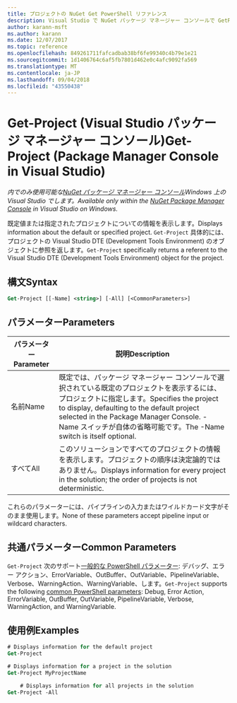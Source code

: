 ```yaml
---
title: プロジェクトの NuGet Get PowerShell リファレンス
description: Visual Studio で NuGet パッケージ マネージャー コンソールで GetProject PowerShell コマンドのリファレンスです。
author: karann-msft
ms.author: karann
ms.date: 12/07/2017
ms.topic: reference
ms.openlocfilehash: 849261711fafcadbab38bf6fe99340c4b79e1e21
ms.sourcegitcommit: 1d1406764c6af5fb7801d462e0c4afc9092fa569
ms.translationtype: MT
ms.contentlocale: ja-JP
ms.lasthandoff: 09/04/2018
ms.locfileid: "43550438"
---
```

# <a name="get-project-package-manager-console-in-visual-studio"></a><span data-ttu-id="89aa2-103">Get-Project (Visual Studio パッケージ マネージャー コンソール)</span><span class="sxs-lookup"><span data-stu-id="89aa2-103">Get-Project (Package Manager Console in Visual Studio)</span></span>

<span data-ttu-id="89aa2-104">*内でのみ使用可能な[NuGet パッケージ マネージャー コンソール](package-manager-console.md)Windows 上の Visual Studio でします。*</span><span class="sxs-lookup"><span data-stu-id="89aa2-104">*Available only within the [NuGet Package Manager Console](package-manager-console.md) in Visual Studio on Windows.*</span></span>

<span data-ttu-id="89aa2-105">既定値または指定されたプロジェクトについての情報を表示します。</span><span class="sxs-lookup"><span data-stu-id="89aa2-105">Displays information about the default or specified project.</span></span> <span data-ttu-id="89aa2-106">`Get-Project` 具体的には、プロジェクトの Visual Studio DTE (Development Tools Environment) のオブジェクトに参照を返します。</span><span class="sxs-lookup"><span data-stu-id="89aa2-106">`Get-Project` specifically returns a referent to the Visual Studio DTE (Development Tools Environment) object for the project.</span></span>

## <a name="syntax"></a><span data-ttu-id="89aa2-107">構文</span><span class="sxs-lookup"><span data-stu-id="89aa2-107">Syntax</span></span>

```ps
Get-Project [[-Name] <string>] [-All] [<CommonParameters>]
```

## <a name="parameters"></a><span data-ttu-id="89aa2-108">パラメーター</span><span class="sxs-lookup"><span data-stu-id="89aa2-108">Parameters</span></span>

| <span data-ttu-id="89aa2-109">パラメーター</span><span class="sxs-lookup"><span data-stu-id="89aa2-109">Parameter</span></span> | <span data-ttu-id="89aa2-110">説明</span><span class="sxs-lookup"><span data-stu-id="89aa2-110">Description</span></span> |
| --- | --- |
| <span data-ttu-id="89aa2-111">名前</span><span class="sxs-lookup"><span data-stu-id="89aa2-111">Name</span></span> | <span data-ttu-id="89aa2-112">既定では、パッケージ マネージャー コンソールで選択されている既定のプロジェクトを表示するには、プロジェクトに指定します。</span><span class="sxs-lookup"><span data-stu-id="89aa2-112">Specifies the project to display, defaulting to the default project selected in the Package Manager Console.</span></span> <span data-ttu-id="89aa2-113">-Name スイッチが自体の省略可能です。</span><span class="sxs-lookup"><span data-stu-id="89aa2-113">The -Name switch is itself optional.</span></span> |
| <span data-ttu-id="89aa2-114">すべて</span><span class="sxs-lookup"><span data-stu-id="89aa2-114">All</span></span> | <span data-ttu-id="89aa2-115">このソリューションですべてのプロジェクトの情報を表示します。プロジェクトの順序は決定論的ではありません。</span><span class="sxs-lookup"><span data-stu-id="89aa2-115">Displays information for every project in the solution; the order of projects is not deterministic.</span></span> |

<span data-ttu-id="89aa2-116">これらのパラメーターには、パイプラインの入力またはワイルドカード文字がそのまま使用します。</span><span class="sxs-lookup"><span data-stu-id="89aa2-116">None of these parameters accept pipeline input or wildcard characters.</span></span>

## <a name="common-parameters"></a><span data-ttu-id="89aa2-117">共通パラメーター</span><span class="sxs-lookup"><span data-stu-id="89aa2-117">Common Parameters</span></span>

<span data-ttu-id="89aa2-118">`Get-Project` 次のサポート[一般的な PowerShell パラメーター](http://go.microsoft.com/fwlink/?LinkID=113216): デバッグ、エラー アクション、ErrorVariable、OutBuffer、OutVariable、PipelineVariable、Verbose、WarningAction、WarningVariable、します。</span><span class="sxs-lookup"><span data-stu-id="89aa2-118">`Get-Project` supports the following [common PowerShell parameters](http://go.microsoft.com/fwlink/?LinkID=113216): Debug, Error Action, ErrorVariable, OutBuffer, OutVariable, PipelineVariable, Verbose, WarningAction, and WarningVariable.</span></span>

## <a name="examples"></a><span data-ttu-id="89aa2-119">使用例</span><span class="sxs-lookup"><span data-stu-id="89aa2-119">Examples</span></span>

```ps
# Displays information for the default project
Get-Project

# Displays information for a project in the solution
Get-Project MyProjectName

    # Displays information for all projects in the solution
Get-Project -All
```